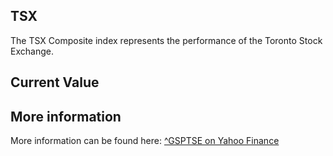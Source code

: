 ## TSX

The TSX Composite index represents the performance of the Toronto Stock Exchange.

## Current Value

<Value topic="finance/stock-exchange/index/GSPTSE" decimals="2" unit="points"/>

## More information

More information can be found here: [^GSPTSE on Yahoo Finance](https://finance.yahoo.com/quote/^GSPTSE/)

